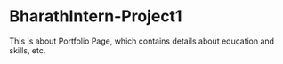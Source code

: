 # BharathIntern-Project1
This is about Portfolio Page, which contains details about education and skills, etc. 
